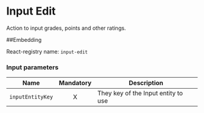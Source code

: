 # Input Edit
Action to input grades, points and other ratings.

##Embedding

React-registry name: `input-edit`

### Input parameters

| Name             | Mandatory | Description
|------------------|:---------:|------------------------------------
| `inputEntityKey` | X         | They key of the Input entity to use
